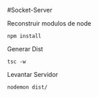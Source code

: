 #Socket-Server

Reconstruir modulos de node

```
npm install
```

Generar Dist

```
tsc -w
```

Levantar Servidor

```
nodemon dist/
```
